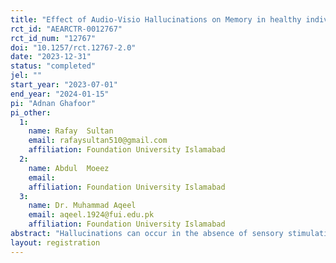 ```yaml
---
title: "Effect of Audio-Visio Hallucinations on Memory in healthy individuals: an Experimental Study"
rct_id: "AEARCTR-0012767"
rct_id_num: "12767"
doi: "10.1257/rct.12767-2.0"
date: "2023-12-31"
status: "completed"
jel: ""
start_year: "2023-07-01"
end_year: "2024-01-15"
pi: "Adnan Ghafoor"
pi_other:
  1:
    name: Rafay  Sultan
    email: rafaysultan510@gmail.com
    affiliation: Foundation University Islamabad
  2:
    name: Abdul  Moeez
    email: 
    affiliation: Foundation University Islamabad
  3:
    name: Dr. Muhammad Aqeel
    email: aqeel.1924@fui.edu.pk
    affiliation: Foundation University Islamabad
abstract: "Hallucinations can occur in the absence of sensory stimulation and manifest in a range of sensory modalities, producing vivid experiences of nonexistent occurrences. Experiments in cognitive and experimental psychology have made good use of the idea that associative learning events might trigger conditioning-induced hallucinations. Hallucinations may have an impact on memory. Semantic memory can be changed by hallucinations. Although almost all of human behavior is based on semantic memory, which encompasses all learned information about the outside world, its neurological underpinnings are still unclear. These convergences allow for new representations of perceptual experience that are increasingly abstract and support a range of conceptual activities such as language, social cognition, object recognition, and the amazing ability of humans to remember the past and imagine the future. We first conducted a trial without audio conditioning to ascertain users' cognitive functioning when exposed to generated hallucinations. The results showed that a person's memory may be impacted by particular situations. Subsequently, we designed an interactive scenario with the goal of eliciting mild to moderate negative auditory-visual hallucinations conditioned with positive audio and positive to moderate positive visual hallucinations conditioned with negative audio, followed by a combination of the two. In both visually produced and visually induced hallucinations conditioned by the audio, participants acted out the scenario. Higher degrees of absorption were observed by those who rehearsed the hallucinations conditioned with audio, and this in turn increased the intensity of their cognitive response to the event. Using an advanced program called Psychopy, the individuals' cognitive states were evaluated through the use of a Semantic Memory Scale and PANSS to measure both positive and negative symptoms. Following their exposure to conditionally triggered hallucinations, there was a notable impact on the subjects' semantic memory."
layout: registration
---
```


